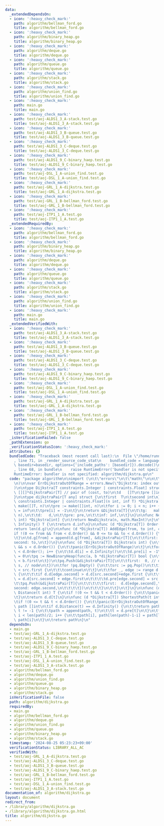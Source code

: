 ```yaml
---
data:
  _extendedDependsOn:
  - icon: ':heavy_check_mark:'
    path: algorithm/bellman_ford.go
    title: algorithm/bellman_ford.go
  - icon: ':heavy_check_mark:'
    path: algorithm/binary_heap.go
    title: algorithm/binary_heap.go
  - icon: ':heavy_check_mark:'
    path: algorithm/deque.go
    title: algorithm/deque.go
  - icon: ':heavy_check_mark:'
    path: algorithm/queue.go
    title: algorithm/queue.go
  - icon: ':heavy_check_mark:'
    path: algorithm/stack.go
    title: algorithm/stack.go
  - icon: ':heavy_check_mark:'
    path: algorithm/union_find.go
    title: algorithm/union_find.go
  - icon: ':heavy_check_mark:'
    path: main.go
    title: main.go
  - icon: ':heavy_check_mark:'
    path: test/aoj-ALDS1_3_A-stack.test.go
    title: test/aoj-ALDS1_3_A-stack.test.go
  - icon: ':heavy_check_mark:'
    path: test/aoj-ALDS1_3_B-queue.test.go
    title: test/aoj-ALDS1_3_B-queue.test.go
  - icon: ':heavy_check_mark:'
    path: test/aoj-ALDS1_3_C-deque.test.go
    title: test/aoj-ALDS1_3_C-deque.test.go
  - icon: ':heavy_check_mark:'
    path: test/aoj-ALDS1_9_C-binary_haep.test.go
    title: test/aoj-ALDS1_9_C-binary_haep.test.go
  - icon: ':heavy_check_mark:'
    path: test/aoj-DSL_1_A-union_find.test.go
    title: test/aoj-DSL_1_A-union_find.test.go
  - icon: ':heavy_check_mark:'
    path: test/aoj-GRL_1_A-dijkstra.test.go
    title: test/aoj-GRL_1_A-dijkstra.test.go
  - icon: ':heavy_check_mark:'
    path: test/aoj-GRL_1_B-bellman_ford.test.go
    title: test/aoj-GRL_1_B-bellman_ford.test.go
  - icon: ':heavy_check_mark:'
    path: test/aoj-ITP1_1_A.test.go
    title: test/aoj-ITP1_1_A.test.go
  _extendedRequiredBy:
  - icon: ':heavy_check_mark:'
    path: algorithm/bellman_ford.go
    title: algorithm/bellman_ford.go
  - icon: ':heavy_check_mark:'
    path: algorithm/binary_heap.go
    title: algorithm/binary_heap.go
  - icon: ':heavy_check_mark:'
    path: algorithm/deque.go
    title: algorithm/deque.go
  - icon: ':heavy_check_mark:'
    path: algorithm/queue.go
    title: algorithm/queue.go
  - icon: ':heavy_check_mark:'
    path: algorithm/stack.go
    title: algorithm/stack.go
  - icon: ':heavy_check_mark:'
    path: algorithm/union_find.go
    title: algorithm/union_find.go
  - icon: ':heavy_check_mark:'
    path: main.go
    title: main.go
  _extendedVerifiedWith:
  - icon: ':heavy_check_mark:'
    path: test/aoj-ALDS1_3_A-stack.test.go
    title: test/aoj-ALDS1_3_A-stack.test.go
  - icon: ':heavy_check_mark:'
    path: test/aoj-ALDS1_3_B-queue.test.go
    title: test/aoj-ALDS1_3_B-queue.test.go
  - icon: ':heavy_check_mark:'
    path: test/aoj-ALDS1_3_C-deque.test.go
    title: test/aoj-ALDS1_3_C-deque.test.go
  - icon: ':heavy_check_mark:'
    path: test/aoj-ALDS1_9_C-binary_haep.test.go
    title: test/aoj-ALDS1_9_C-binary_haep.test.go
  - icon: ':heavy_check_mark:'
    path: test/aoj-DSL_1_A-union_find.test.go
    title: test/aoj-DSL_1_A-union_find.test.go
  - icon: ':heavy_check_mark:'
    path: test/aoj-GRL_1_A-dijkstra.test.go
    title: test/aoj-GRL_1_A-dijkstra.test.go
  - icon: ':heavy_check_mark:'
    path: test/aoj-GRL_1_B-bellman_ford.test.go
    title: test/aoj-GRL_1_B-bellman_ford.test.go
  - icon: ':heavy_check_mark:'
    path: test/aoj-ITP1_1_A.test.go
    title: test/aoj-ITP1_1_A.test.go
  _isVerificationFailed: false
  _pathExtension: go
  _verificationStatusIcon: ':heavy_check_mark:'
  attributes: {}
  bundledCode: "Traceback (most recent call last):\n  File \"/home/runner/.local/lib/python3.10/site-packages/onlinejudge_verify/documentation/build.py\"\
    , line 71, in _render_source_code_stat\n    bundled_code = language.bundle(stat.path,\
    \ basedir=basedir, options={'include_paths': [basedir]}).decode()\n  File \"/home/runner/.local/lib/python3.10/site-packages/onlinejudge_verify/languages/user_defined.py\"\
    , line 68, in bundle\n    raise RuntimeError('bundler is not specified: {}'.format(str(path)))\n\
    RuntimeError: bundler is not specified: algorithm/dijkstra.go\n"
  code: "package algorithm\n\nimport (\n\t\"errors\"\n\t\"math\"\n\n\t\"golang.org/x/exp/constraints\"\
    \n)\n\nvar ErrDijkstraOutOfRange = errors.New(\"Dijkstra: index out of range\"\
    )\n\ntype Dijkstra[T constraints.Integer | constraints.Float] struct {\n\tg  \
    \ [][]*dijkstraPair[T] // pair of (cost, to)\n\td   []T\n\tpre []int\n\tinf T\n\
    }\n\ntype dijkstraPair[T any] struct {\n\tfirst  T\n\tsecond int\n}\n\nfunc NewDijkstra[T\
    \ constraints.Integer | constraints.Float](n int, inf T) *Dijkstra[T] {\n\td :=\
    \ make([]T, n)\n\tpre := make([]int, n)\n\tfor i := 0; i < n; i++ {\n\t\td[i]\
    \ = inf\n\t\tpre[i] = -1\n\t}\n\treturn &Dijkstra[T]{\n\t\tg:   make([][]*dijkstraPair[T],\
    \ n),\n\t\td:   d,\n\t\tpre: pre,\n\t\tinf: inf,\n\t}\n}\n\nfunc NewDefaultDijkstra(n\
    \ int) *Dijkstra[int] {\n\treturn NewDijkstra(n, math.MaxInt)\n}\n\nfunc (d *Dijkstra[T])\
    \ Infinity() T {\n\treturn d.inf\n}\n\nfunc (d *Dijkstra[T]) Order() int {\n\t\
    return len(d.g)\n}\n\nfunc (d *Dijkstra[T]) AddEdge(from, to int, cost T) {\n\t\
    if !(0 <= from && from < d.Order() && 0 <= to && to < d.Order()) {\n\t\tpanic(ErrDijkstraOutOfRange)\n\
    \t}\n\td.g[from] = append(d.g[from], &dijkstraPair[T]{\n\t\tfirst:  cost,\n\t\t\
    second: to,\n\t})\n}\n\nfunc (d *Dijkstra[T]) Dijkstra(s int) {\n\tif !(0 <= s\
    \ && s < d.Order()) {\n\t\tpanic(ErrDijkstraOutOfRange)\n\t}\n\tfor i := 0; i\
    \ < d.Order(); i++ {\n\t\td.d[i] = d.Infinity()\n\t\td.pre[i] = -1\n\t}\n\td.d[s]\
    \ = 0\n\tpq := NewBinaryHeap(func(a, b *dijkstraPair[T]) bool {\n\t\treturn a.first\
    \ < b.first\n\t})\n\tpq.Push(&dijkstraPair[T]{\n\t\tfirst:  0, // dist\n\t\tsecond:\
    \ s, // node\n\t})\n\tfor !pq.Empty() {\n\t\tsrc := pq.Pop()\n\t\tif d.d[src.second]\
    \ < src.first {\n\t\t\tcontinue\n\t\t}\n\t\tfor _, edge := range d.g[src.second]\
    \ {\n\t\t\tif d.d[edge.second] > d.d[src.second]+edge.first {\n\t\t\t\td.d[edge.second]\
    \ = d.d[src.second] + edge.first\n\t\t\t\td.pre[edge.second] = src.second\n\t\t\
    \t\tpq.Push(&dijkstraPair[T]{\n\t\t\t\t\tfirst:  d.d[edge.second],\n\t\t\t\t\t\
    second: edge.second,\n\t\t\t\t})\n\t\t\t}\n\t\t}\n\t}\n}\n\nfunc (d *Dijkstra[T])\
    \ Distance(t int) T {\n\tif !(0 <= t && t < d.Order()) {\n\t\tpanic(ErrDijkstraOutOfRange)\n\
    \t}\n\treturn d.d[t]\n}\n\nfunc (d *Dijkstra[T]) ShortestPath(t int) []int {\n\
    \tif !(0 <= t && t < d.Order()) {\n\t\tpanic(ErrDijkstraOutOfRange)\n\t}\n\tvar\
    \ path []int\n\tif d.Distance(t) == d.Infinity() {\n\t\treturn path\n\t}\n\tfor\
    \ t != -1 {\n\t\tpath = append(path, t)\n\t\tt = d.pre[t]\n\t}\n\tfor i := 0;\
    \ i < len(path)/2; i++ {\n\t\tpath[i], path[len(path)-1-i] = path[len(path)-1-i],\
    \ path[i]\n\t}\n\treturn path\n}\n"
  dependsOn:
  - main.go
  - test/aoj-GRL_1_A-dijkstra.test.go
  - test/aoj-ALDS1_3_C-deque.test.go
  - test/aoj-ALDS1_3_B-queue.test.go
  - test/aoj-ALDS1_9_C-binary_haep.test.go
  - test/aoj-GRL_1_B-bellman_ford.test.go
  - test/aoj-ITP1_1_A.test.go
  - test/aoj-DSL_1_A-union_find.test.go
  - test/aoj-ALDS1_3_A-stack.test.go
  - algorithm/bellman_ford.go
  - algorithm/deque.go
  - algorithm/union_find.go
  - algorithm/queue.go
  - algorithm/binary_heap.go
  - algorithm/stack.go
  isVerificationFile: false
  path: algorithm/dijkstra.go
  requiredBy:
  - main.go
  - algorithm/bellman_ford.go
  - algorithm/deque.go
  - algorithm/union_find.go
  - algorithm/queue.go
  - algorithm/binary_heap.go
  - algorithm/stack.go
  timestamp: '2024-08-25 05:23:23+09:00'
  verificationStatus: LIBRARY_ALL_AC
  verifiedWith:
  - test/aoj-GRL_1_A-dijkstra.test.go
  - test/aoj-ALDS1_3_C-deque.test.go
  - test/aoj-ALDS1_3_B-queue.test.go
  - test/aoj-ALDS1_9_C-binary_haep.test.go
  - test/aoj-GRL_1_B-bellman_ford.test.go
  - test/aoj-ITP1_1_A.test.go
  - test/aoj-DSL_1_A-union_find.test.go
  - test/aoj-ALDS1_3_A-stack.test.go
documentation_of: algorithm/dijkstra.go
layout: document
redirect_from:
- /library/algorithm/dijkstra.go
- /library/algorithm/dijkstra.go.html
title: algorithm/dijkstra.go
---
```

